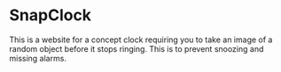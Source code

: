 # SnapClock
This is a website for a concept clock requiring you to take an image of a random object before it stops ringing. This is to prevent snoozing and missing alarms.
